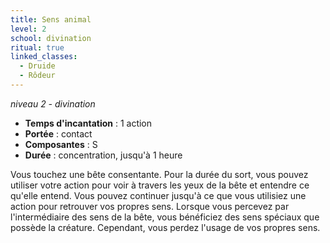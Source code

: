 ```yaml
---
title: Sens animal
level: 2
school: divination
ritual: true
linked_classes:
  - Druide
  - Rôdeur
---
```

*niveau 2 - divination*

- **Temps d'incantation** : 1 action
- **Portée** : contact
- **Composantes** : S
- **Durée** : concentration, jusqu'à 1 heure

Vous touchez une bête consentante. Pour la durée du sort, vous pouvez utiliser votre action pour voir à travers les yeux de la bête et entendre ce qu'elle entend. Vous pouvez continuer jusqu'à ce que vous utilisiez une action pour retrouver vos propres sens. Lorsque vous percevez par l'intermédiaire des sens de la bête, vous bénéficiez des sens spéciaux que possède la créature. Cependant, vous perdez l'usage de vos propres sens.
